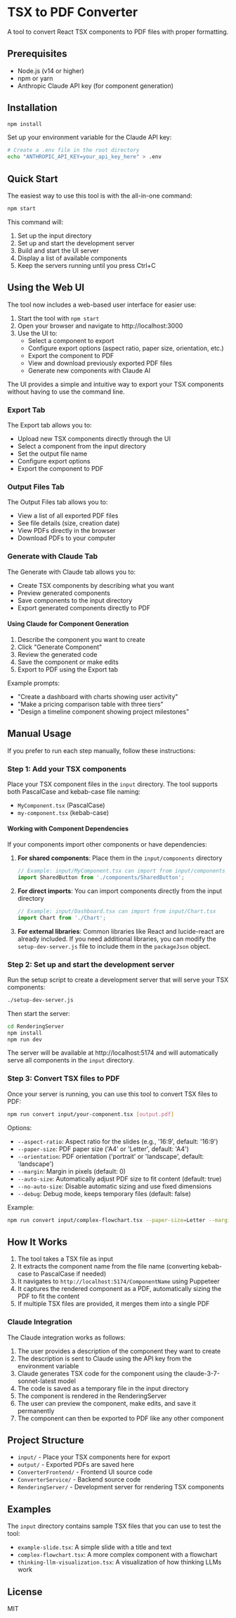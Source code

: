 # TSX to PDF Converter

A tool to convert React TSX components to PDF files with proper formatting.

## Prerequisites

- Node.js (v14 or higher)
- npm or yarn
- Anthropic Claude API key (for component generation)

## Installation

```bash
npm install
```

Set up your environment variable for the Claude API key:

```bash
# Create a .env file in the root directory
echo "ANTHROPIC_API_KEY=your_api_key_here" > .env
```

## Quick Start

The easiest way to use this tool is with the all-in-one command:

```bash
npm start
```

This command will:
1. Set up the input directory
2. Set up and start the development server
3. Build and start the UI server
4. Display a list of available components
5. Keep the servers running until you press Ctrl+C

## Using the Web UI

The tool now includes a web-based user interface for easier use:

1. Start the tool with `npm start`
2. Open your browser and navigate to http://localhost:3000
3. Use the UI to:
   - Select a component to export
   - Configure export options (aspect ratio, paper size, orientation, etc.)
   - Export the component to PDF
   - View and download previously exported PDF files
   - Generate new components with Claude AI

The UI provides a simple and intuitive way to export your TSX components without having to use the command line.

### Export Tab

The Export tab allows you to:
- Upload new TSX components directly through the UI
- Select a component from the input directory
- Set the output file name
- Configure export options
- Export the component to PDF

### Output Files Tab

The Output Files tab allows you to:
- View a list of all exported PDF files
- See file details (size, creation date)
- View PDFs directly in the browser
- Download PDFs to your computer

### Generate with Claude Tab

The Generate with Claude tab allows you to:
- Create TSX components by describing what you want
- Preview generated components
- Save components to the input directory
- Export generated components directly to PDF

#### Using Claude for Component Generation

1. Describe the component you want to create
2. Click "Generate Component"
3. Review the generated code
4. Save the component or make edits
5. Export to PDF using the Export tab

Example prompts:
- "Create a dashboard with charts showing user activity"
- "Make a pricing comparison table with three tiers"
- "Design a timeline component showing project milestones"

## Manual Usage

If you prefer to run each step manually, follow these instructions:

### Step 1: Add your TSX components

Place your TSX component files in the `input` directory. The tool supports both PascalCase and kebab-case file naming:
- `MyComponent.tsx` (PascalCase)
- `my-component.tsx` (kebab-case)

#### Working with Component Dependencies

If your components import other components or have dependencies:

1. **For shared components**: Place them in the `input/components` directory
   ```jsx
   // Example: input/MyComponent.tsx can import from input/components
   import SharedButton from './components/SharedButton';
   ```

2. **For direct imports**: You can import components directly from the input directory
   ```jsx
   // Example: input/Dashboard.tsx can import from input/Chart.tsx
   import Chart from './Chart';
   ```

3. **For external libraries**: Common libraries like React and lucide-react are already included. If you need additional libraries, you can modify the `setup-dev-server.js` file to include them in the `packageJson` object.

### Step 2: Set up and start the development server

Run the setup script to create a development server that will serve your TSX components:

```bash
./setup-dev-server.js
```

Then start the server:

```bash
cd RenderingServer
npm install
npm run dev
```

The server will be available at http://localhost:5174 and will automatically serve all components in the `input` directory.

### Step 3: Convert TSX files to PDF

Once your server is running, you can use this tool to convert TSX files to PDF:

```bash
npm run convert input/your-component.tsx [output.pdf]
```

Options:
- `--aspect-ratio`: Aspect ratio for the slides (e.g., '16:9', default: '16:9')
- `--paper-size`: PDF paper size ('A4' or 'Letter', default: 'A4')
- `--orientation`: PDF orientation ('portrait' or 'landscape', default: 'landscape')
- `--margin`: Margin in pixels (default: 0)
- `--auto-size`: Automatically adjust PDF size to fit content (default: true)
- `--no-auto-size`: Disable automatic sizing and use fixed dimensions
- `--debug`: Debug mode, keeps temporary files (default: false)

Example:
```bash
npm run convert input/complex-flowchart.tsx --paper-size=Letter --margin=20
```

## How It Works

1. The tool takes a TSX file as input
2. It extracts the component name from the file name (converting kebab-case to PascalCase if needed)
3. It navigates to `http://localhost:5174/ComponentName` using Puppeteer
4. It captures the rendered component as a PDF, automatically sizing the PDF to fit the content
5. If multiple TSX files are provided, it merges them into a single PDF

### Claude Integration

The Claude integration works as follows:
1. The user provides a description of the component they want to create
2. The description is sent to Claude using the API key from the environment variable
3. Claude generates TSX code for the component using the claude-3-7-sonnet-latest model
4. The code is saved as a temporary file in the input directory
5. The component is rendered in the RenderingServer
6. The user can preview the component, make edits, and save it permanently
7. The component can then be exported to PDF like any other component

## Project Structure

- `input/` - Place your TSX components here for export
- `output/` - Exported PDFs are saved here
- `ConverterFrontend/` - Frontend UI source code
- `ConverterService/` - Backend source code
- `RenderingServer/` - Development server for rendering TSX components

## Examples

The `input` directory contains sample TSX files that you can use to test the tool:

- `example-slide.tsx`: A simple slide with a title and text
- `complex-flowchart.tsx`: A more complex component with a flowchart
- `thinking-llm-visualization.tsx`: A visualization of how thinking LLMs work

## License

MIT 